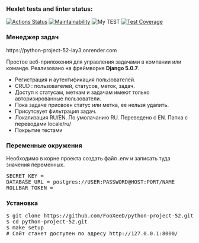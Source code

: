 ### Hexlet tests and linter status:
[![Actions Status](https://github.com/FooXeeD/python-project-52/actions/workflows/hexlet-check.yml/badge.svg)](https://github.com/FooXeeD/python-project-52/actions)
[![Maintainability](https://api.codeclimate.com/v1/badges/cef0571f186ab1a5af6b/maintainability)](https://codeclimate.com/github/FooXeeD/python-project-52/maintainability)
![My TEST](https://github.com/FooXeeD/python-project-52/actions/workflows/My_TEST.yml/badge.svg)
[![Test Coverage](https://api.codeclimate.com/v1/badges/cef0571f186ab1a5af6b/test_coverage)](https://codeclimate.com/github/FooXeeD/python-project-52/test_coverage)
<h3>Менеджер задач</h3>
https://python-project-52-lay3.onrender.com
<p>Простое веб-приложения для управления задачами в компании или команде.
Реализовано на фреймворке <b>Django 5.0.7</b>.
<ul>
  <li>Регистрация и аутентификация пользователей.</li>
  <li>CRUD : пользователей, статусов, меток, задач.</li>
  <li>Доступ к статусам, меткам и задачам имеют только авторизированные пользователи.</li>
  <li>Пока задаче присвоен статус или метка, ее нельзя удалить.</li>
  <li>Присутсвует фильтрация задач.</li>
  <li>Локализация RU/EN. По умолачанию RU. Переведено с EN. Папка с переводами locale/ru/</li>
  <li>Покрытие тестами</li>
</ul>
<h3>Переменные окружения</h3>
<p>Необходимо в корне проекта создать файл .env и записать туда значения переменных.</p>
<pre>
SECRET_KEY =
DATABASE_URL = postgres://USER:PASSWORD@HOST:PORT/NAME
ROLLBAR_TOKEN = 
</pre>
<h3>Установка</h3>
<pre>
$ git clone https://github.com/FooXeeD/python-project-52.git
$ cd python-project-52.git
$ make setup
# Сайт станет доступен по адресу http://127.0.0.1:8000/
</pre>

